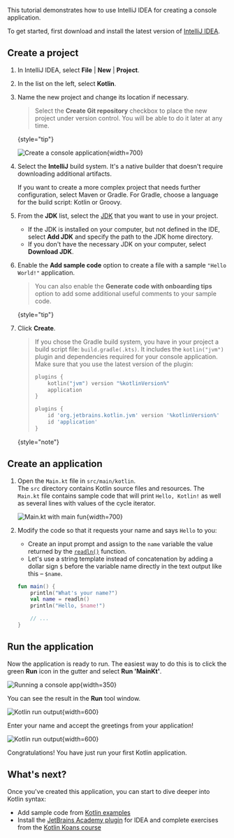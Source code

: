 [//]: # (title: Get started with Kotlin/JVM)

This tutorial demonstrates how to use IntelliJ IDEA for creating a console application.

To get started, first download and install the latest version of [IntelliJ IDEA](https://www.jetbrains.com/idea/download/index.html).

## Create a project

1. In IntelliJ IDEA, select **File** | **New** | **Project**.
2. In the list on the left, select **Kotlin**.
3. Name the new project and change its location if necessary.

   > Select the **Create Git repository** checkbox to place the new project under version control. You will be able to do
   > it later at any time.
   >
   {style="tip"}
   
   ![Create a console application](jvm-new-project.png){width=700}

4. Select the **IntelliJ** build system. It's a native builder that doesn't require downloading additional artifacts.

   If you want to create a more complex project that needs further configuration, select Maven or Gradle. For Gradle,
   choose a language for the build script: Kotlin or Groovy.
5. From the **JDK** list, select the [JDK](https://www.oracle.com/java/technologies/downloads/) that you want to use in
   your project.
   * If the JDK is installed on your computer, but not defined in the IDE, select **Add JDK** and specify the path to the
   JDK home directory. 
   * If you don't have the necessary JDK on your computer, select **Download JDK**.

6. Enable the **Add sample code** option to create a file with a sample `"Hello World!"` application.

    > You can also enable the **Generate code with onboarding tips** option to add some additional useful comments to your
    > sample code.
    >
    {style="tip"}

7. Click **Create**.

    > If you chose the Gradle build system, you have in your project a build script file: `build.gradle(.kts)`. It includes
    > the `kotlin("jvm")` plugin and dependencies required for your console application. Make sure that you use the latest
    > version of the plugin:
    > 
    > <tabs group="build-script">
    > <tab title="Kotlin" group-key="kotlin">
    > 
    > ```kotlin
    > plugins {
    >     kotlin("jvm") version "%kotlinVersion%"
    >     application
    > }
    > ```
    > 
    > </tab>
    > <tab title="Groovy" group-key="groovy">
    > 
    > ```groovy
    > plugins {
    >     id 'org.jetbrains.kotlin.jvm' version '%kotlinVersion%'
    >     id 'application'
    > }
    > ```
    > 
    > </tab>
    > </tabs>
    > 
    {style="note"}

## Create an application

1. Open the `Main.kt` file in `src/main/kotlin`.  
   The `src` directory contains Kotlin source files and resources. The `Main.kt` file contains sample code that will print 
   `Hello, Kotlin!` as well as several lines with values of the cycle iterator.

   ![Main.kt with main fun](jvm-main-kt-initial.png){width=700}

2. Modify the code so that it requests your name and says `Hello` to you:

   * Create an input prompt and assign to the `name` variable the value returned by the [`readln()`](https://kotlinlang.org/api/latest/jvm/stdlib/kotlin.io/readln.html) function.
   * Let's use a string template instead of concatenation by adding a dollar sign `$` before the variable name directly in the text output like this – `$name`.
   
   ```kotlin
   fun main() {
       println("What's your name?")
       val name = readln()
       println("Hello, $name!")
   
       // ...
   }
   ```

## Run the application

Now the application is ready to run. The easiest way to do this is to click the green **Run** icon in the gutter and select **Run 'MainKt'**.

![Running a console app](jvm-run-app.png){width=350}

You can see the result in the **Run** tool window.

![Kotlin run output](jvm-output-1.png){width=600}
   
Enter your name and accept the greetings from your application! 

![Kotlin run output](jvm-output-2.png){width=600}

Congratulations! You have just run your first Kotlin application.

## What's next?

Once you've created this application, you can start to dive deeper into Kotlin syntax:

* Add sample code from [Kotlin examples](https://play.kotlinlang.org/byExample/overview) 
* Install the [JetBrains Academy plugin](https://plugins.jetbrains.com/plugin/10081-jetbrains-academy) for IDEA and complete 
  exercises from the [Kotlin Koans course](https://plugins.jetbrains.com/plugin/10081-jetbrains-academy/docs/learner-start-guide.html?section=Kotlin%20Koans)
